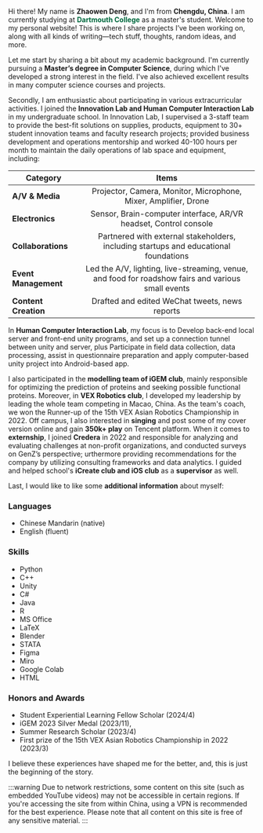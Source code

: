 <!-- change the titles in src/pages/about.astro -->

Hi there! My name is **Zhaowen Deng**, and I'm from **Chengdu, China**. I am currently studying at **<span style="color:#00693e; font-weight:bold">Dartmouth College</span>** as a master's student. Welcome to my personal website! This is where I share projects I’ve been working on, along with all kinds of writing—tech stuff, thoughts, random ideas, and more.

Let me start by sharing a bit about my academic background. I'm currently pursuing a **Master’s degree in Computer Science**, during which I've developed a strong interest in the field. I've also achieved excellent results in many computer science courses and projects.

Secondly, I am enthusiastic about participating in various extracurricular activities. I joined the **Innovation Lab and Human Computer Interaction Lab** in my undergraduate school. In Innovation Lab, I supervised a 3-staff team to provide the best-fit solutions on supplies, products, equipment to 30+ student innovation teams and faculty research projects; provided business development and operations mentorship and worked 40-100 hours per month to maintain the daily operations of lab space and equipment, including:

| **Category**                | **Items**                                             |
|-----------------------------|:-------------------------------------------------------:|
| **A/V & Media**             | Projector, Camera, Monitor, Microphone, Mixer, Amplifier, Drone |
| **Electronics**             | Sensor, Brain-computer interface, AR/VR headset, Control console |
| **Collaborations**          | Partnered with external stakeholders, including startups and educational foundations |
| **Event Management**        | Led the A/V, lighting, live-streaming, venue, and food for roadshow fairs and various small events |
| **Content Creation**        | Drafted and edited WeChat tweets, news reports |

In **Human Computer Interaction Lab**, my focus is to Develop back-end local server and front-end unity programs, and set up a connection tunnel between unity and server, plus Participate in field data collection, data processing, assist in questionnaire preparation and apply computer-based unity project into Android-based app.

I also participated in the **modelling team of iGEM club**, mainly responsible for optimizing the prediction of proteins and seeking possible functional proteins. Moreover, in **VEX Robotics club**, I developed my leadership by leading the whole team competing in Macao, China. As the team's coach, we won the Runner-up of the 15th VEX Asian Robotics Championship in 2022. Off campus, I also interested in **singing** and post some of my cover version online and gain **350k+ play** on Tencent platform. When it comes to **externship**, I joined **Credera** in 2022 and responsible for analyzing and evaluating challenges at non-profit organizations, and conducted surveys on GenZ’s perspective; urthermore providing recommendations for the company by utilizing consulting frameworks and data analytics. I guided and helped school's **iCreate club and iOS club** as a **supervisor** as well.

Last, I would like to like some **additional information** about myself:

### Languages
- Chinese Mandarin (native)
- English (fluent)

### Skills
- Python
- C++
- Unity
- C#
- Java
- R
- MS Office
- LaTeX
- Blender
- STATA
- Figma
- Miro
- Google Colab
- HTML

### Honors and Awards
- Student Experiential Learning Fellow Scholar (2024/4)
- iGEM 2023 Silver Medal (2023/11),
- Summer Research Scholar (2023/4)
- First prize of the 15th VEX Asian Robotics Championship in 2022 (2023/3)


I believe these experiences have shaped me for the better, and, this is just the beginning of the story.

:::warning
Due to network restrictions, some content on this site (such as embedded YouTube videos) may not be accessible in certain regions. If you're accessing the site from within China, using a VPN is recommended for the best experience. Please note that all content on this site is free of any sensitive material.
:::